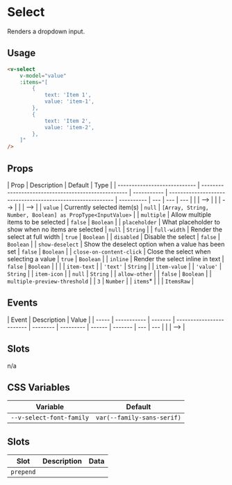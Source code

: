 # Select

Renders a dropdown input.

## Usage

```html
<v-select
	v-model="value"
	:items="[
		{
			text: 'Item 1',
			value: 'item-1',
		},
		{
			text: 'Item 2',
			value: 'item-2',
		},
	]"
/>
```

## Props

| Prop                         | Description                                         | Default     | Type                                                       |
| ---------------------------- | --------------------------------------------------- | ----------- | ---------------------------------------------------------- | ---------- | --- | --- | --- |
| <!--                         | <!--                                                | `items`\*   | Items to render in the select                              |            |     | --> | --> |
| <!--                         | <!--                                                | `itemText`  | What item value to use for the display text                | `text`     |     | --> | --> |
| <!--                         | <!--                                                | `itemValue` | What item value to use for the item value                  | `value`    |     | --> | --> |
| `value`                      | Currently selected item(s)                          | `null`      | `[Array, String, Number, Boolean] as PropType<InputValue>` |
| `multiple`                   | Allow multiple items to be selected                 | `false`     | `Boolean`                                                  |
| `placeholder`                | What placeholder to show when no items are selected | `null`      | `String`                                                   |
| `full-width`                 | Render the select at full width                     | `true`      | `Boolean`                                                  |
| `disabled`                   | Disable the select                                  | `false`     | `Boolean`                                                  |
| `show-deselect`              | Show the deselect option when a value has been set  | `false`     | `Boolean`                                                  |
| `close-on-content-click`     | Close the select when selecting a value             | `true`      | `Boolean`                                                  |
| `inline`                     | Render the select inline in text                    | `false`     | `Boolean`                                                  |
| <!--                         | `items`\*                                           |             |                                                            | `ItemsRaw` | --> |
| `item-text`                  |                                                     | `'text'`    | `String`                                                   |
| `item-value`                 |                                                     | `'value'`   | `String`                                                   |
| `item-icon`                  |                                                     | `null`      | `String`                                                   |
| `allow-other`                |                                                     | `false`     | `Boolean`                                                  |
| `multiple-preview-threshold` |                                                     | `3`         | `Number`                                                   |
| `items`\*                    |                                                     |             | `ItemsRaw`                                                 |

## Events

| Event | Description | Value   |
| ----- | ----------- | ------- | ------------------------ | -------- | --------- | ------ | ------- | --- | --- |
| <!--  | <!--        | `input` | New value for the select | `(string | number)[] | string | number` | --> | --> |

## Slots

n/a

## CSS Variables

| Variable                 | Default                    |
| ------------------------ | -------------------------- |
| `--v-select-font-family` | `var(--family-sans-serif)` |

## Slots

| Slot      | Description | Data |
| --------- | ----------- | ---- |
| `prepend` |             |      |
